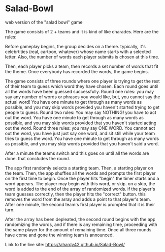 # Salad-Bowl
web version of the "salad bowl" game

The game consists of 2 + teams and it is kind of like charades.  Here are the rules: 

Before gameplay begins, the group decides on a theme.  typically, it's celebrtities (real, cartoon, whatever) whose name starts with a selected letter. Also, the number of words each player submits is chosen at this time.

Then, each player picks a team, then records a set number of words that fit the theme. Once everybody has recorded the words, the game begins.  

The game consists of three rounds where one player is trying to get the rest of their team to guess which word they have chosen. Each round goes until all the words have been guessed successfully.  Round one rules: you may say any number of words or phrases you would like, but, you cannot say the actual word! You have one minute to get through as many words as possible, and you may skip words provided you haven't started trying to get people to guess. Round two rules: You may say NOTHING! you have to act out the word. You have one minute to get through as many words as possible, and you may skip words provided that you haven't started acting out the word.  Round three rules: you may say ONE WORD. You cannot act out the word, you have just just say one word, and sit still while your team tries to guess the word. You have one minute to get through as many words as possible, and you may skip words provided that you haven't said a word.  

After a minute the teams switch and this goes on until all the words are done. that concludes the round. 

The app first randomly selects a starting team.  Then, a starting player on the team. Then, the app shuffles all the words and prompts the first player on the first time to begin.  Once the player hits "begin" the timer starts and a word appears. The player may begin with this word, or skip.  on a skip, the word is added to the end of the array of randomized words. if the player's team guesses correctly, then the player hits the "correct" button.  this removes the word from the array and adds a point to that player's team. After one minute, the second team's first player is prompted that it is their turn. 

After the array has been depleated, the second round begins with the app randomizing the words, and if there is any remaining time, proceeding with the same player for the amount of remaining time. Once all three rounds have come and gone the winning team is announced. 


Link to the live site: https://ahardy42.github.io/Salad-Bowl/
